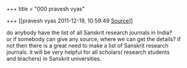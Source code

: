 +++
title = "000 pravesh vyas"

+++
[[pravesh vyas	2011-12-19, 10:59:49 [Source](https://groups.google.com/g/bvparishat/c/3v21pgB9Gkw)]]



do anybody have the list of all Sanskrit research journals in India?  
or if somebody can give any source, where we can get the details? if  
not then there is a great need to make a list of Sanskrit research  
journals. it will be very helpful for all scholars( research students  
and teachers) in Sanskrit universities.  

